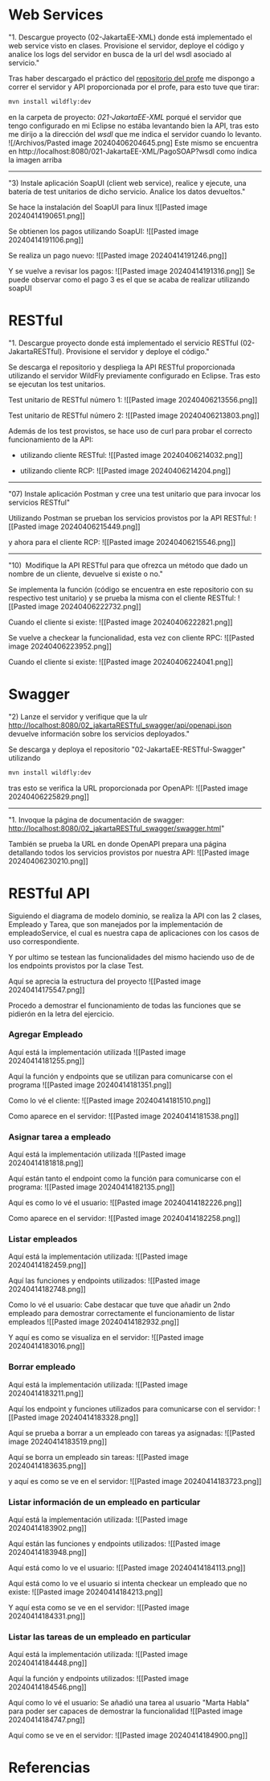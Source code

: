 
# Web Services

"1. Descargue proyecto (02-JakartaEE-XML) donde está implementado el web service visto en clases. Provisione el servidor, deploye el código y analice los logs del servidor en busca de la url del wsdl asociado al servicio."

Tras haber descargado el práctico del [repositorio del profe](https://github.com/gabrielaramburu/TallerJakartaEE) me dispongo a correr el servidor y API proporcionada por el profe, para esto tuve que tirar:
```Bash
mvn install wildfly:dev
```
en la carpeta de proyecto: *021-JakartaEE-XML* porqué el servidor que tengo configurado en mi Eclipse no estába levantando bien la API, tras esto me dirijo a la dirección del *wsdl*
 que me indica el servidor cuando lo levanto.
 ![/Archivos/Pasted image 20240406204645.png]
Este mismo se encuentra en http://localhost:8080/021-JakartaEE-XML/PagoSOAP?wsdl como índica la imagen arriba

---
"3) Instale aplicación SoapUI (client web service), realice y ejecute, una batería de test unitarios de dicho servicio. Analice los datos devueltos."

Se hace la instalación del SoapUI para linux
![[Pasted image 20240414190651.png]]


Se obtienen los pagos utilizando SoapUI:
![[Pasted image 20240414191106.png]]


Se realiza un pago nuevo:
![[Pasted image 20240414191246.png]]


Y se vuelve a revisar los pagos:
![[Pasted image 20240414191316.png]]
Se puede observar como el pago 3 es el que se acaba de realizar utilizando soapUI


# RESTful
"1. Descargue proyecto donde está implementado el servicio RESTful (02-JakartaRESTful). Provisione el servidor y deploye el código."

Se descarga el repositorio y despliega la API RESTful proporcionada utilizando el servidor WildFly previamente configurado en Eclipse. Tras esto se ejecutan los test unitarios.

Test unitario de RESTful número 1:
![[Pasted image 20240406213556.png]]

Test unitario de RESTful número 2:
![[Pasted image 20240406213803.png]]


Además de los test provistos, se hace uso de curl para probar el correcto funcionamiento de la API:

- utilizando cliente RESTful:
![[Pasted image 20240406214032.png]]

- utilizando cliente RCP:
![[Pasted image 20240406214204.png]]

---

"07) Instale aplicación Postman y cree una test unitario que para invocar los servicios RESTful"

Utilizando Postman se prueban los servicios provistos por la API RESTful:
![[Pasted image 20240406215449.png]]

y ahora para el cliente RCP:
![[Pasted image 20240406215546.png]]

---

"10)  Modifique la API RESTful para que ofrezca un método que dado un nombre de un cliente, devuelve si existe o no."

Se implementa la función (código se encuentra en este repositorio con su respectivo test unitario) y se prueba la misma con el cliente RESTful:
![[Pasted image 20240406222732.png]]

Cuando el cliente si existe:
![[Pasted image 20240406222821.png]]



Se vuelve a checkear la funcionalidad, esta vez con cliente RPC:
![[Pasted image 20240406223952.png]]


Cuando el cliente si existe:
![[Pasted image 20240406224041.png]]


# Swagger
"2) Lanze el servidor y verifique que la ulr [http://localhost:8080/02_jakartaRESTful_swagger/api/openapi.json](http://localhost:8080/02_jakartaRESTful_swagger/api/openapi.json) devuelve información sobre los servicios deployados."

Se descarga y deploya el repositorio "02-JakartaEE-RESTful-Swagger" utilizando 
```Bash
mvn install wildfly:dev
```
tras esto se verifica la URL proporcionada por OpenAPI:
![[Pasted image 20240406225829.png]]

---

"1. Invoque la página de documentación de swagger: [http://localhost:8080/02_jakartaRESTful_swagger/swagger.html](http://localhost:8080/02_jakartaRESTful_swagger/swagger.html)"

También se prueba la URL en donde OpenAPI prepara una página detallando todos los servicios provistos por nuestra API:
![[Pasted image 20240406230210.png]]

# RESTful API

Siguiendo el diagrama de modelo dominio, se realiza la API con las 2 clases, Empleado y Tarea, que son manejados por la implementación de empleadoService, el cual es nuestra capa de aplicaciones con los casos de uso correspondiente.

Y por ultimo se testean las funcionalidades del mismo haciendo uso de de los endpoints provistos por la clase Test.

Aquí se aprecia la estructura del proyecto
![[Pasted image 20240414175547.png]]


Procedo a demostrar el funcionamiento de todas las funciones que se pidierón en la letra del ejercicio.

### Agregar Empleado

Aquí está la implementación utilizada
![[Pasted image 20240414181255.png]]


Aquí la función y endpoints que se utilizan para comunicarse con el programa
![[Pasted image 20240414181351.png]]


Como lo vé el cliente:
![[Pasted image 20240414181510.png]]


Como aparece en el servidor:
![[Pasted image 20240414181538.png]]


### Asignar tarea a empleado

Aquí está la implementación utilizada
![[Pasted image 20240414181818.png]]


Aquí están tanto el endpoint como la función para comunicarse con el programa:
![[Pasted image 20240414182135.png]]


Aquí es como lo vé el usuario:
![[Pasted image 20240414182226.png]]


Como aparece en el servidor:
![[Pasted image 20240414182258.png]]

### Listar empleados

Aquí está la implementación utilizada:
![[Pasted image 20240414182459.png]]


Aquí las funciones y endpoints utilizados:
![[Pasted image 20240414182748.png]]


Como lo vé el usuario:
Cabe destacar que tuve que añadir un 2ndo empleado para demostrar correctamente el funcionamiento de listar empleados
![[Pasted image 20240414182932.png]]

Y aquí es como se visualiza en el servidor:
![[Pasted image 20240414183016.png]]

### Borrar empleado

Aquí está la implementación utilizada:
![[Pasted image 20240414183211.png]]


Aquí los endpoint y funciones utilizados para comunicarse con el servidor:
![[Pasted image 20240414183328.png]]


Aquí se prueba a borrar a un empleado con tareas ya asignadas:
![[Pasted image 20240414183519.png]]


Aquí se borra un empleado sin tareas:
![[Pasted image 20240414183635.png]]


y aquí es como se ve en el servidor:
![[Pasted image 20240414183723.png]]

### Listar información de un empleado en particular

Aquí está la implementación utilizada:
![[Pasted image 20240414183902.png]]


Aquí están las funciones y endpoints utilizados:
![[Pasted image 20240414183948.png]]


Aquí está como lo ve el usuario:
![[Pasted image 20240414184113.png]]

Aquí está como lo ve el usuario si intenta checkear un empleado que no existe:
![[Pasted image 20240414184213.png]]


Y aquí esta como se ve en el servidor:
![[Pasted image 20240414184331.png]]


### Listar las tareas de un empleado en particular

Aquí está la implementación utilizada:
![[Pasted image 20240414184448.png]]


Aquí la función y endpoints utilizados:
![[Pasted image 20240414184546.png]]


Aquí como lo vé el usuario:
Se añadió una tarea al usuario "Marta Habla" para poder ser capaces de demostrar la funcionalidad
![[Pasted image 20240414184747.png]]


Aquí como se ve en el servidor:
![[Pasted image 20240414184900.png]]
# Referencias
